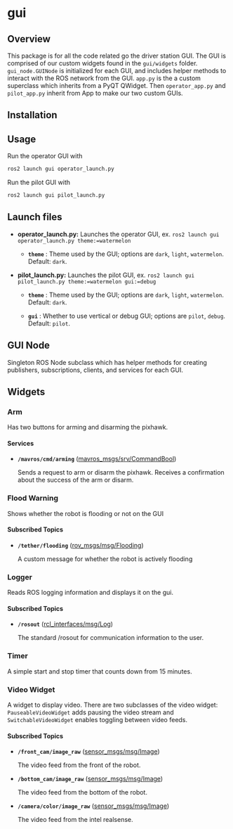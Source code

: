 # gui

## Overview 

This package is for all the code related go the driver station GUI. The GUI is comprised of our custom widgets found in the `gui/widgets` folder.
`gui_node.GUINode` is initialized for each GUI, and includes helper methods to interact with the ROS network from the GUI.
`app.py` is the a custom superclass which inherits from a PyQT QWidget.
Then `operator_app.py` and `pilot_app.py` inherit from App to make our two custom GUIs.

## Installation

## Usage

Run the operator GUI with

```bash
ros2 launch gui operator_launch.py
```

Run the pilot GUI with

```bash
ros2 launch gui pilot_launch.py
```

## Launch files

* **operator_launch.py:** Launches the operator GUI, ex. `ros2 launch gui operator_launch.py theme:=watermelon`

  * **`theme`** : Theme used by the GUI; options are `dark`, `light`, `watermelon`. Default: `dark`.

* **pilot_launch.py:** Launches the pilot GUI, ex. `ros2 launch gui pilot_launch.py theme:=watermelon gui:=debug`

  * **`theme`** : Theme used by the GUI; options are `dark`, `light`, `watermelon`. Default: `dark`.

  * **`gui`** : Whether to use vertical or debug GUI; options are `pilot`, `debug`. Default: `pilot`.

## GUI Node
Singleton ROS Node subclass which has helper methods for creating publishers, subscriptions, clients, and services for each GUI.

## Widgets

### Arm

Has two buttons for arming and disarming the pixhawk.

#### Services

* **`/mavros/cmd/arming`** ([mavros_msgs/srv/CommandBool])

    Sends a request to arm or disarm the pixhawk. Receives a confirmation about the success of the arm or disarm.

### Flood Warning

Shows whether the robot is flooding or not on the GUI

#### Subscribed Topics

* **`/tether/flooding`** ([rov_msgs/msg/Flooding])

    A custom message for whether the robot is actively flooding

### Logger

Reads ROS logging information and displays it on the gui.

#### Subscribed Topics

* **`/rosout`** ([rcl_interfaces/msg/Log])

    The standard /rosout for communication information to the user.

### Timer

A simple start and stop timer that counts down from 15 minutes.

### Video Widget

A widget to display video. There are two subclasses of the video widget: `PauseableVideoWidget` adds pausing the video stream and `SwitchableVideoWidget` enables toggling between video feeds.

#### Subscribed Topics

* **`/front_cam/image_raw`** ([sensor_msgs/msg/Image])

    The video feed from the front of the robot.

* **`/bottom_cam/image_raw`** ([sensor_msgs/msg/Image])

    The video feed from the bottom of the robot.

* **`/camera/color/image_raw`** ([sensor_msgs/msg/Image])

    The video feed from the intel realsense.

[rov_msgs/msg/Flooding]: ../../rov_msgs/msg/Flooding.msg
[mavros_msgs/srv/CommandBool]: https://github.com/mavlink/mavros/blob/ros2/mavros_msgs/srv/CommandBool.srv
[rcl_interfaces/msg/Log]: https://github.com/ros2/rcl_interfaces/blob/rolling/rcl_interfaces/msg/Log.msg
[sensor_msgs/msg/Image]: <http://docs.ros.org/en/noetic/api/sensor_msgs/html/msg/Image.html>
